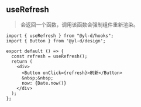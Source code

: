 ## useRefresh

> 会返回一个函数，调用该函数会强制组件重新渲染。

```tsx | react
import { useRefresh } from "@yl-d/hooks";
import { Button } from '@yl-d/design';

export default () => {
  const refresh = useRefresh();
  return (
    <div>
      <Button onClick={refresh}>刷新</Button>
      &nbsp;&nbsp;
      now: {Date.now()}
    </div>
  );
};
```